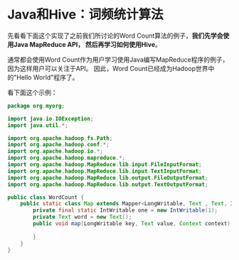 Java和Hive：词频统计算法
=================================================================================
先看看下面这个实现了之前我们所讨论的Word Count算法的例子，**我们先学会使用Java MapReduce API，
然后再学习如何使用Hive**。

通常都会使用Word Count作为用户学习使用Java编写MapReduce程序的例子，因为这样用户可以关注于API。
因此，Word Count已经成为Hadoop世界中的"Hello World"程序了。

看下面这个示例：
```java
package org.myorg;

import java.io.IOException;
import java.util.*;

import org.apache.hadoop.fs.Path;
import org.apache.hadoop.conf.*;
import org.apache.hadoop.io.*;
import org.apache.hadoop.mapreduce.*;
import org.apache.hadoop.MapReduce.lib.input.FileInputFormat;
import org.apache.hadoop.MapReduce.lib.input.TextInputFormat;
import org.apache.hadoop.MapReduce.lib.output.FileOutputFormat;
import org.apache.hadoop.MapReduce.lib.output.TextOutputFormat;

public class WordCount {
    public static class Map extends Mapper<LongWritable, Text , Text, IntWritable> {
        private final static IntWritable one = new IntWritable(1);
        private Text word = new Text();
        public void map(LongWritable key, Text value, Context context) throws IOException, InterruptedException {
            
        }
    }
}
```
